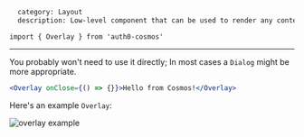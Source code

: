 ```meta
  category: Layout
  description: Low-level component that can be used to render any content on top of the regular viewport
```

`import { Overlay } from 'auth0-cosmos'`

---

You probably won't need to use it directly; In most cases a <code>Dialog</code> might be more appropriate.

```jsx
<Overlay onClose={() => {}}>Hello from Cosmos!</Overlay>
```

Here's an example <code>Overlay</code>:

![overlay example](/screenshots/overlay.png)
